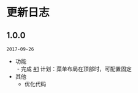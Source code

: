 # 更新日志

## 1.0.0

`2017-09-26`      

- 功能     
  - 完成 [#1](https://github.com/huzzbuzz/bear-admin/issues/1) 计划：菜单布局在顶部时，可配置固定    
- 其他        
  - 优化代码

